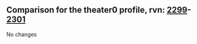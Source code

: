 ## Comparison for the theater0 profile, rvn: [2299](https://github.com/PRO100KatYT/FortniteProfileRevisions/tree/main/profiles/theater0/2299%20theater0.json)-[2301](https://github.com/PRO100KatYT/FortniteProfileRevisions/tree/main/profiles/theater0/2301%20theater0.json)

No changes
